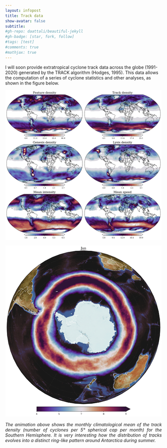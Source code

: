 ```yaml
---
layout: infopost
title: Track data
show-avatar: false
subtitle:
#gh-repo: daattali/beautiful-jekyll
#gh-badge: [star, fork, follow]
#tags: [test]
#comments: true
#mathjax: true
---
```

I will soon provide extratropical cyclone track data across the globe (1991-2020) generated by the TRACK algorithm (Hodges, 1995). This data allows the computation of a series of cyclone statistics and other analyses, as shown in the figure below.

![Cyclone statistics](/assets/img/stats_cyc_global.png)


![Track densities SH](/assets/img/teste_cycden.gif)
<div style="text-align: justify"><i>The animation above shows the monthly climatological mean of the track density (number of cyclones per 5° spherical cap per month) for the Southern Hemisphere.
It is very interesting how the distribution of tracks evolves into a distinct ring-like pattern around Antarctica during summer.</i></div>



